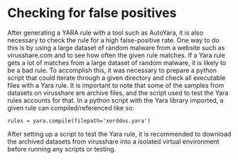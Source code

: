 # Checking for false positives

After generating a YARA rule with a tool such as AutoYara, it is also necessary to check the rule for a high false-positive rate. 
One way to do this is by using a large dataset of random malware from a website such as virusshare.com and to see how often the given rule matches. 
If a Yara rule gets a lot of matches from a large dataset of random malware, it is likely to be a bad rule. 
To accomplish this, it was necessary to prepare a python script that could iterate through a given directory and check all executable files with a Yara rule. 
It is important to note that some of the samples from datasets on virusshare are archive files, and the script used to test the Yara rules accounts for that. 
In a python script with the Yara library imported, a given rule can compiled/referenced like so:
```
rules = yara.compile(filepath='xorddos.yara')
```
After setting up a script to test the Yara rule, it is recommended to download the archived datasets from virusshare into a isolated virtual environment before running any scripts or testing.
